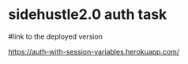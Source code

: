 # sidehustle2.0 auth task

#link to the deployed version

https://auth-with-session-variables.herokuapp.com/
